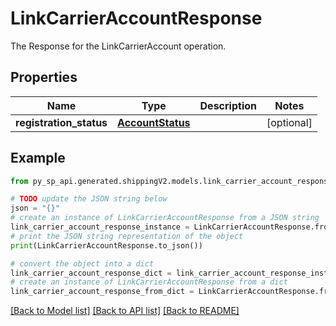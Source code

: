 # LinkCarrierAccountResponse

The Response  for the LinkCarrierAccount operation.

## Properties

Name | Type | Description | Notes
------------ | ------------- | ------------- | -------------
**registration_status** | [**AccountStatus**](AccountStatus.md) |  | [optional] 

## Example

```python
from py_sp_api.generated.shippingV2.models.link_carrier_account_response import LinkCarrierAccountResponse

# TODO update the JSON string below
json = "{}"
# create an instance of LinkCarrierAccountResponse from a JSON string
link_carrier_account_response_instance = LinkCarrierAccountResponse.from_json(json)
# print the JSON string representation of the object
print(LinkCarrierAccountResponse.to_json())

# convert the object into a dict
link_carrier_account_response_dict = link_carrier_account_response_instance.to_dict()
# create an instance of LinkCarrierAccountResponse from a dict
link_carrier_account_response_from_dict = LinkCarrierAccountResponse.from_dict(link_carrier_account_response_dict)
```
[[Back to Model list]](../README.md#documentation-for-models) [[Back to API list]](../README.md#documentation-for-api-endpoints) [[Back to README]](../README.md)



